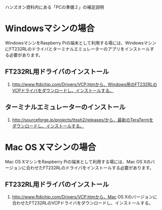 ハンズオン資料内にある「PCの準備２」の補足説明

# Windowsマシンの場合
WindowsマシンをRaspberry Piの端末として利用する場には、WindowsマシンにFT232RLのドライバとターミナルエミュレーターのアプリをインストールする必要があります。
## FT232RL用ドライバのインストール
1. http://www.ftdichip.com/Drivers/VCP.htmから、Windows用のFT232RLのVCPドライバをダウンロードし、インストールする。

## ターミナルエミュレーターのインストール
1. http://sourceforge.jp/projects/ttssh2/releases/から、最新のTeraTermをダウンロードし、インストールする。




# Mac OS Xマシンの場合
Mac OS XマシンをRaspberry Piの端末として利用する場には、Mac OS Xのバージョンに合わせたFT232RLのドライバをインストールする必要があります。
## FT232RL用ドライバのインストール
1. http://www.ftdichip.com/Drivers/VCP.htmから、Mac OS Xのバージョンに合わせたFT232RLのVCPドライバをダウンロードし、インストールする。
